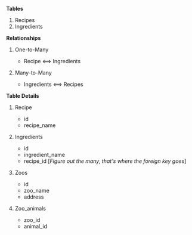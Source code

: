 **Tables**

1. Recipes
1. Ingredients

**Relationships**

1. One-to-Many

   - Recipe <==> Ingredients

1. Many-to-Many
   - Ingredients <==> Recipes

**Table Details**

1. Recipe

   - id
   - recipe_name

1. Ingredients

   - id
   - ingredient_name
   - recipe_id [*Figure out the many, that's where the foreign key goes*]

1. Zoos

   - id
   - zoo_name
   - address

1. Zoo_animals
   - zoo_id
   - animal_id

